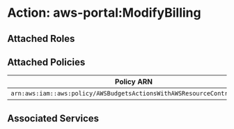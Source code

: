 # Action: aws-portal:ModifyBilling

## Attached Roles

## Attached Policies

| Policy ARN | Policy Name |
|------------|-------------|
| `arn:aws:iam::aws:policy/AWSBudgetsActionsWithAWSResourceControlAccess` | [AWSBudgetsActionsWithAWSResourceControlAccess](../policies.md#awsbudgetsactionswithawsresourcecontrolaccess) |

## Associated Services

